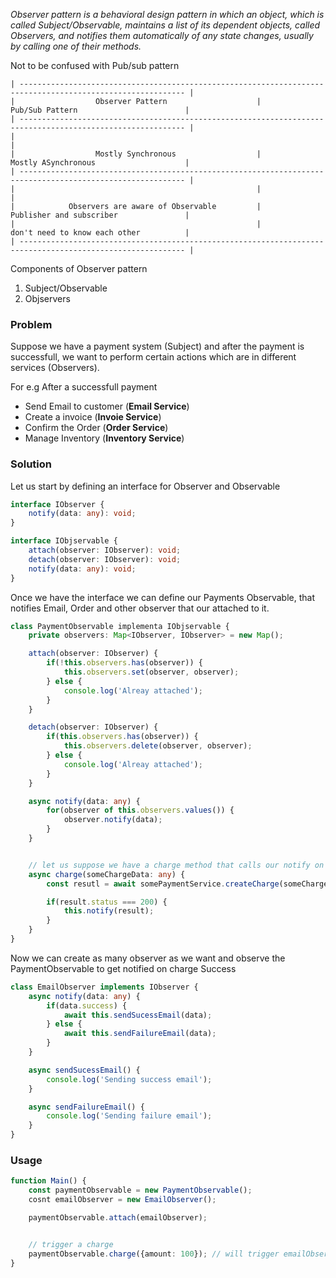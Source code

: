 *Observer pattern is a behavioral design pattern in which an object, which is called Subject/Observable, maintains a list of its dependent objects, called Observers, and notifies them automatically of any state changes, usually by calling one of their methods.*

Not to be confused with Pub/sub pattern

```
| ----------------------------------------------------------------------------------------------------------- |
|                  Observer Pattern                    |               Pub/Sub Pattern                        |
| ----------------------------------------------------------------------------------------------------------- |
|                                                                                                             |
|                  Mostly Synchronous                  |               Mostly ASynchronous                    |
| ----------------------------------------------------------------------------------------------------------- |
|                                                      |                                                      |
|            Observers are aware of Observable         |               Publisher and subscriber               |
|                                                      |               don't need to know each other          |
| ----------------------------------------------------------------------------------------------------------- |
```

Components of Observer pattern
1. Subject/Observable
2. Objservers

### Problem
Suppose we have a payment system (Subject) and after the payment is successfull, we want to perform certain actions which are in different services (Observers).

For e.g After a successfull payment
* Send Email to customer (**Email Service**)
* Create a invoice (**Invoie Service**)
* Confirm the Order (**Order Service**)
* Manage Inventory (**Inventory Service**)


### Solution

Let us start by defining an interface for Observer and  Observable
```typescript
interface IObserver {
    notify(data: any): void;
}

interface IObjservable {
    attach(observer: IObserver): void;
    detach(observer: IObserver): void;
    notify(data: any): void;
}
```

Once we have the interface we can define our Payments Observable, that notifies Email, Order and other observer that our attached to it.

```typescript
class PaymentObservable implementa IObjservable {
    private observers: Map<IObserver, IObserver> = new Map();

    attach(observer: IObserver) {
        if(!this.observers.has(observer)) {
            this.observers.set(observer, observer);
        } else {
            console.log('Alreay attached');
        }
    }

    detach(observer: IObserver) {
        if(this.observers.has(observer)) {
            this.observers.delete(observer, observer);
        } else {
            console.log('Alreay attached');
        }
    }

    async notify(data: any) {
        for(observer of this.observers.values()) {
            observer.notify(data);
        }
    }


    // let us suppose we have a charge method that calls our notify on success
    async charge(someChargeData: any) {
        const resutl = await somePaymentService.createCharge(someCharge);

        if(result.status === 200) {
            this.notify(result);
        }
    }
}
```


Now we can create as many observer as we want and observe the PaymentObservable to get notified on charge Success

```typescript
class EmailObserver implements IObserver {
    async notify(data: any) {
        if(data.success) {
            await this.sendSucessEmail(data);
        } else {
            await this.sendFailureEmail(data);
        }
    }

    async sendSucessEmail() {
        console.log('Sending success email');
    }

    async sendFailureEmail() {
        console.log('Sending failure email');
    }
}
```


### Usage


```typescript
function Main() {
    const paymentObservable = new PaymentObservable();
    cosnt emailObserver = new EmailObserver();

    paymentObservable.attach(emailObserver);


    // trigger a charge
    paymentObservable.charge({amount: 100}); // will trigger emailObserver.notify
}
```

